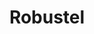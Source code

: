 ---
title: Robustel
layout: bundle
image: '/guides/images/devices/device-list/robusteir3000.jpg'
brand: Robustel
---